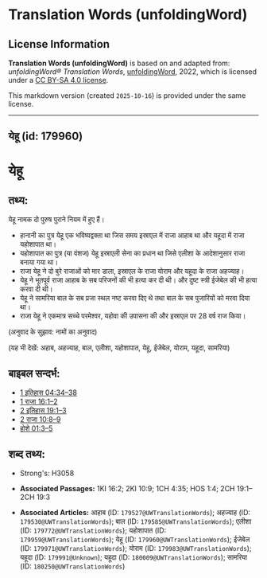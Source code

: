 # Translation Words (unfoldingWord)

## License Information

**Translation Words (unfoldingWord)** is based on and adapted from: _unfoldingWord® Translation Words_, [unfoldingWord](https://unfoldingword.org/utw), 2022, which is licensed under a [CC BY-SA 4.0 license](https://creativecommons.org/licenses/by-sa/4.0/legalcode.en).

This markdown version (created `2025-10-16`) is provided under the same license.



--------------------------------

## येहू (id: 179960)

येहू
====

तथ्य:
-----

येहू नामक दो पुरुष पुराने नियम में हुए हैं।

* हानानी का पुत्र येहू एक भविष्यद्वक्ता था जिस समय इस्राएल में राजा आहाब था और यहूदा में राजा यहोशापात था।
* यहोशापात का पुत्र (या वंशज) येहू इस्राएली सेना का प्रधान था जिसे एलीशा के आदेशानुसार राजा बनाया गया था।
* राजा येहू ने दो बुरे राजाओं को मार डाला, इस्राएल के राजा योराम और यहूदा के राजा अहज्याह।
* येहू ने भूतपूर्व राजा आहाब के सब परिजनों की भी हत्या कर दी थी। और दुष्ट स्त्री ईजेबेल की भी हत्या करवा दी थी।
* येहू ने सामरिया बाल के सब प्रजा स्थल नष्ट करवा दिए थे तथा बाल के सब पुजारियों को मरवा दिया था।
* राजा येहू ने एकमात्र सच्चे परमेश्वर, यहोवा की उपासना की और इस्राएल पर 28 वर्ष राज किया।

(अनुवाद के सुझाव: नामों का अनुवाद)

(यह भी देखें: अहाब, अहज्याह, बाल, एलीशा, यहोशापात, येहू, ईजेबेल, योराम, यहूदा, सामरिया)

बाइबल सन्दर्भ:
--------------

* [1 इतिहास 04:34–38](https://ref.ly/1Chr0:0)
* [1 राजा 16:1–2](https://ref.ly/1Kgs0:0)
* [2 इतिहास 19:1–3](https://ref.ly/2Chr0:0)
* [2 राजा 10:8–9](https://ref.ly/2Kgs0:0)
* [होशे 01:3–5](https://ref.ly/Hos1:3-Hos1:5)

शब्द तथ्य:
----------

* Strong's: H3058

* **Associated Passages:** 1KI 16:2; 2KI 10:9; 1CH 4:35; HOS 1:4; 2CH 19:1–2CH 19:3
* **Associated Articles:** आहाब (ID: `179527@UWTranslationWords`); अहज्याह (ID: `179530@UWTranslationWords`); बाल (ID: `179585@UWTranslationWords`); एलीशा (ID: `179772@UWTranslationWords`); यहोशापात (ID: `179959@UWTranslationWords`); येहू (ID: `179960@UWTranslationWords`); ईजेबेल (ID: `179971@UWTranslationWords`); योराम (ID: `179983@UWTranslationWords`); यहूदा (ID: `179991@Unknown`); यहूदा (ID: `180009@UWTranslationWords`); सामरिया (ID: `180250@UWTranslationWords`)

